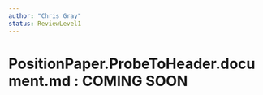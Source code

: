 ```yaml
---
author: "Chris Gray"
status: ReviewLevel1
---
```


# PositionPaper.ProbeToHeader.document.md  : COMING SOON

